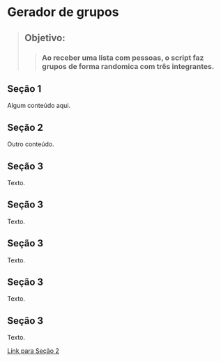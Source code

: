 # Gerador de grupos

>## Objetivo:
>>### Ao receber uma lista com pessoas, o script faz grupos de forma randomica com três integrantes.
>>
## Seção 1
Algum conteúdo aqui.

## Seção 2 <a name="secao-2"></a>
Outro conteúdo.

## Seção 3
Texto.
## Seção 3
Texto.
## Seção 3
Texto.
## Seção 3
Texto.
## Seção 3
Texto.

[Link para Seção 2](#secao-2)
